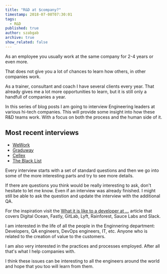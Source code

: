 ```yaml
---
title: "R&D at $company?"
timestamp: 2018-07-08T07:30:01
tags:
  - R&D
published: true
author: szabgab
archive: true
show_related: false
---
```



As an employee you usually work at the same company for 2-4 years or even more.

That does not give you a lot of chances to learn how others, in other companies work.

As a trainer, consultant and coach I have several clients every year.
That already gives me a lot more opportunities to learn, but it is still only a handfull of companies a year.

In this series of blog posts I am going to interview Engineering leaders at various hi-tech companies.
This will provide some insight into how these R&amp;D teams work. With a focus on both the process and the human side of it.


## Most recent interviews
* [WeWork](/rnd-at-wework)
* [Graduway](/rnd-at-graduway)
* [Cellex](/rnd-at-cellex)
* [The Black List](/rnd-the-black-list)


Every interview starts with a set of standard questions and then we go into some of the more interesting parts and try to see more details.

If there are questions you think would be really interesting to ask, don't hesitate to let me know.
Even if an interview was already finished. I might still be able to ask the question and update the interview with
the additional QA.

For the inspiration visit the [What it is like to a developer at ...](https://increment.com/development/what-its-like-to-be-a-developer-at/) article that covers Digital Ocean, Fastly, GitLab, Lyft, Rainforest, Sauce Labs and Slack.

I am interested in the life of all the people in the Enginnering department: Developers, QA engineers, DevOps engineers, IT, etc.
Anyone who is related to the creation of value to the customers.

I am also very interested in the practices and processes employed. After all that's what I help companies with.

I think these issues can be interesting to all the engineers around the world and hope that you too will learn from them.


<!--

## Upcoming interviews

* <a href=""></a>
-->


